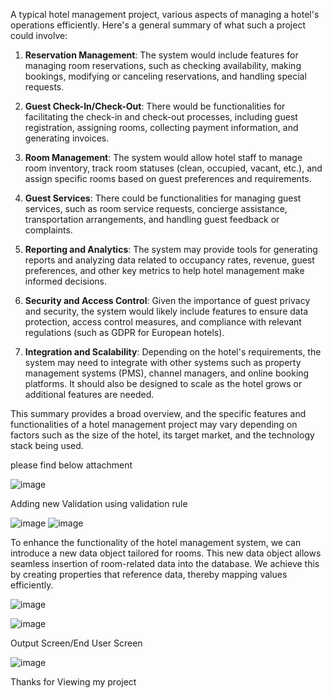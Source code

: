 A typical hotel management project, various aspects of managing a hotel's operations efficiently. Here's a general summary of what such a project could involve:

1. **Reservation Management**: The system would include features for managing room reservations, such as checking availability, making bookings, modifying or canceling reservations, and handling special requests.

2. **Guest Check-In/Check-Out**: There would be functionalities for facilitating the check-in and check-out processes, including guest registration, assigning rooms, collecting payment information, and generating invoices.

3. **Room Management**: The system would allow hotel staff to manage room inventory, track room statuses (clean, occupied, vacant, etc.), and assign specific rooms based on guest preferences and requirements.


4. **Guest Services**: There could be functionalities for managing guest services, such as room service requests, concierge assistance, transportation arrangements, and handling guest feedback or complaints.

5. **Reporting and Analytics**: The system may provide tools for generating reports and analyzing data related to occupancy rates, revenue, guest preferences, and other key metrics to help hotel management make informed decisions.

6. **Security and Access Control**: Given the importance of guest privacy and security, the system would likely include features to ensure data protection, access control measures, and compliance with relevant regulations (such as GDPR for European hotels).

7. **Integration and Scalability**: Depending on the hotel's requirements, the system may need to integrate with other systems such as property management systems (PMS), channel managers, and online booking platforms. It should also be designed to scale as the hotel grows or additional features are needed.

This summary provides a broad overview, and the specific features and functionalities of a hotel management project may vary depending on factors such as the size of the hotel, its target market, and the technology stack being used.

please find below attachment

![image](https://github.com/satish11111/pega-projects/assets/42717775/4ba8d230-4899-49e7-b567-edcbc91fe3c1)

Adding new Validation using validation rule 

![image](https://github.com/satish11111/pega-projects/assets/42717775/5f1f9fd5-32d5-4bb0-952f-ee452889304f)
![image](https://github.com/satish11111/pega-projects/assets/42717775/537ca74e-4e11-461e-ab3a-cdf699e6adbf)


To enhance the functionality of the hotel management system, we can introduce a new data object tailored for rooms. This new data object allows seamless insertion of room-related data into the database. We achieve this by creating properties that reference data, thereby mapping values efficiently.

![image](https://github.com/satish11111/pega-projects/assets/42717775/07f0d80e-3f78-4007-8cfa-3b373e9bfa1a)


![image](https://github.com/satish11111/pega-projects/assets/42717775/f7b5322e-c5c3-4b88-8714-10731907f1d7)

Output Screen/End User Screen

![image](https://github.com/satish11111/pega-projects/assets/42717775/15a65023-8431-42f7-b54c-b8b8302a45e8)



Thanks for Viewing my project


